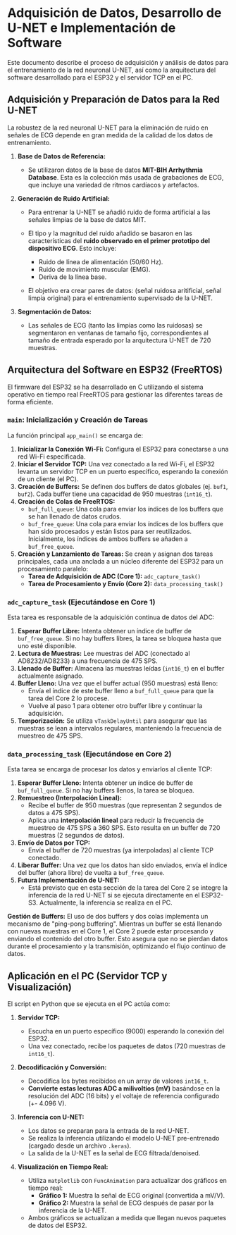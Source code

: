 # Adquisición de Datos, Desarrollo de U-NET e Implementación de Software

Este documento describe el proceso de adquisición y análisis de datos para el entrenamiento de la red neuronal U-NET, así como la arquitectura del software desarrollado para el ESP32 y el servidor TCP en el PC.

## Adquisición y Preparación de Datos para la Red U-NET

La robustez de la red neuronal U-NET para la eliminación de ruido en señales de ECG depende en gran medida de la calidad de los datos de entrenamiento.

1.  **Base de Datos de Referencia:**
    * Se utilizaron datos de la base de datos **MIT-BIH Arrhythmia Database**. Esta es la colección más usada de grabaciones de ECG, que incluye una variedad de ritmos cardíacos y artefactos.

2.  **Generación de Ruido Artificial:**
    * Para entrenar la U-NET se añadió ruido de forma artificial a las señales limpias de la base de datos MIT.
    * El tipo y la magnitud del ruido añadido se basaron en las características del **ruido observado en el primer prototipo del dispositivo ECG**. Esto incluye:
        * Ruido de línea de alimentación (50/60 Hz).
        * Ruido de movimiento muscular (EMG).
        * Deriva de la línea base.

    * El objetivo era crear pares de datos: (señal ruidosa aritificial, señal limpia original) para el entrenamiento supervisado de la U-NET.

3.  **Segmentación de Datos:**
    * Las señales de ECG (tanto las limpias como las ruidosas) se segmentaron en ventanas de tamaño fijo, correspondientes al tamaño de entrada esperado por la arquitectura U-NET de 720 muestras.

## Arquitectura del Software en ESP32 (FreeRTOS)

El firmware del ESP32 se ha desarrollado en C utilizando el sistema operativo en tiempo real FreeRTOS para gestionar las diferentes tareas de forma eficiente.

### `main`: Inicialización y Creación de Tareas

La función principal `app_main()` se encarga de:

1.  **Inicializar la Conexión Wi-Fi:** Configura el ESP32 para conectarse a una red Wi-Fi especificada.
2.  **Iniciar el Servidor TCP:** Una vez conectado a la red Wi-Fi, el ESP32 levanta un servidor TCP en un puerto específico, esperando la conexión de un cliente (el PC).
3.  **Creación de Buffers:** Se definen dos buffers de datos globales (ej. `buf1`, `buf2`). Cada buffer tiene una capacidad de 950 muestras (`int16_t`).
4.  **Creación de Colas de FreeRTOS:**
    * `buf_full_queue`: Una cola para enviar los índices de los buffers que se han llenado de datos crudos.
    * `buf_free_queue`: Una cola para enviar los índices de los buffers que han sido procesados y están listos para ser reutilizados.
    Inicialmente, los índices de ambos buffers se añaden a `buf_free_queue`.
5.  **Creación y Lanzamiento de Tareas:** Se crean y asignan dos tareas principales, cada una anclada a un núcleo diferente del ESP32 para un procesamiento paralelo:
    * **Tarea de Adquisición de ADC (Core 1):** `adc_capture_task()`
    * **Tarea de Procesamiento y Envío (Core 2):** `data_processing_task()`

### `adc_capture_task` (Ejecutándose en Core 1)

Esta tarea es responsable de la adquisición continua de datos del ADC:

1.  **Esperar Buffer Libre:** Intenta obtener un índice de buffer de `buf_free_queue`. Si no hay buffers libres, la tarea se bloquea hasta que uno esté disponible.
2.  **Lectura de Muestras:** Lee muestras del ADC (conectado al AD8232/AD8233) a una frecuencia de 475 SPS.
3.  **Llenado de Buffer:** Almacena las muestras leídas (`int16_t`) en el buffer actualmente asignado.
4.  **Buffer Lleno:** Una vez que el buffer actual (950 muestras) está lleno:
    * Envía el índice de este buffer lleno a `buf_full_queue` para que la tarea del Core 2 lo procese.
    * Vuelve al paso 1 para obtener otro buffer libre y continuar la adquisición.
5.  **Temporización:** Se utiliza `vTaskDelayUntil` para asegurar que las muestras se lean a intervalos regulares, manteniendo la frecuencia de muestreo de 475 SPS.

### `data_processing_task` (Ejecutándose en Core 2)

Esta tarea se encarga de procesar los datos y enviarlos al cliente TCP:

1.  **Esperar Buffer Lleno:** Intenta obtener un índice de buffer de `buf_full_queue`. Si no hay buffers llenos, la tarea se bloquea.
2.  **Remuestreo (Interpolación Lineal):**
    * Recibe el buffer de 950 muestras (que representan 2 segundos de datos a 475 SPS).
    * Aplica una **interpolación lineal** para reducir la frecuencia de muestreo de 475 SPS a 360 SPS. Esto resulta en un buffer de 720 muestras (2 segundos de datos).
3.  **Envío de Datos por TCP:**
    * Envía el buffer de 720 muestras (ya interpoladas) al cliente TCP conectado.
4.  **Liberar Buffer:** Una vez que los datos han sido enviados, envía el índice del buffer (ahora libre) de vuelta a `buf_free_queue`.
5.  **Futura Implementación de U-NET:**
    * Está previsto que en esta sección de la tarea del Core 2 se integre la inferencia de la red U-NET si se ejecuta directamente en el ESP32-S3. Actualmente, la inferencia se realiza en el PC.

**Gestión de Buffers:**
El uso de dos buffers y dos colas implementa un mecanismo de "ping-pong buffering". Mientras un buffer se está llenando con nuevas muestras en el Core 1, el Core 2 puede estar procesando y enviando el contenido del otro buffer. Esto asegura que no se pierdan datos durante el procesamiento y la transmisión, optimizando el flujo continuo de datos.

## Aplicación en el PC (Servidor TCP y Visualización)

El script en Python que se ejecuta en el PC actúa como:

1.  **Servidor TCP:**
    * Escucha en un puerto específico (9000) esperando la conexión del ESP32.
    * Una vez conectado, recibe los paquetes de datos (720 muestras de `int16_t`).

2.  **Decodificación y Conversión:**
    * Decodifica los bytes recibidos en un array de valores `int16_t`.
    * **Convierte estas lecturas ADC a milivoltios (mV)** basándose en la resolución del ADC (16 bits) y el voltaje de referencia configurado (+- 4.096 V).

3.  **Inferencia con U-NET:**
    * Los datos se preparan para la entrada de la red U-NET.
    * Se realiza la inferencia utilizando el modelo U-NET pre-entrenado (cargado desde un archivo `.keras`).
    * La salida de la U-NET es la señal de ECG filtrada/denoised.

4.  **Visualización en Tiempo Real:**
    * Utiliza `matplotlib` con `FuncAnimation` para actualizar dos gráficos en tiempo real:
        * **Gráfico 1:** Muestra la señal de ECG original (convertida a mV/V).
        * **Gráfico 2:** Muestra la señal de ECG después de pasar por la inferencia de la U-NET.
    * Ambos gráficos se actualizan a medida que llegan nuevos paquetes de datos del ESP32.
